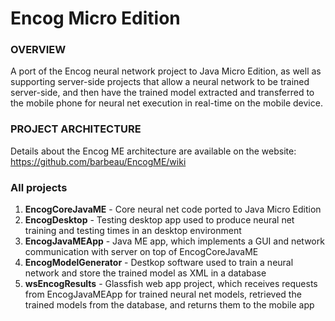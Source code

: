 Encog Micro Edition
====================

### OVERVIEW

A port of the Encog neural network project to Java Micro Edition, 
as well as supporting server-side projects that allow a neural network 
to be trained server-side, and then have the trained model extracted and 
transferred to the mobile phone for neural net execution in real-time on the mobile device.

### PROJECT ARCHITECTURE

Details about the Encog ME architecture are available on the website:
https://github.com/barbeau/EncogME/wiki

### All projects 

1. **EncogCoreJavaME** - Core neural net code ported to Java Micro Edition
2. **EncogDesktop** - Testing desktop app used to produce neural net training and testing times in an desktop environment 
3. **EncogJavaMEApp** - Java ME app, which implements a GUI and network communication with server on top of EncogCoreJavaME
4. **EncogModelGenerator** - Destkop software used to train a neural network and store the trained model as XML in a database
5. **wsEncogResults** - Glassfish web app project, which receives requests from EncogJavaMEApp for trained neural net models, retrieved the trained models from the database, and returns them to the mobile app
